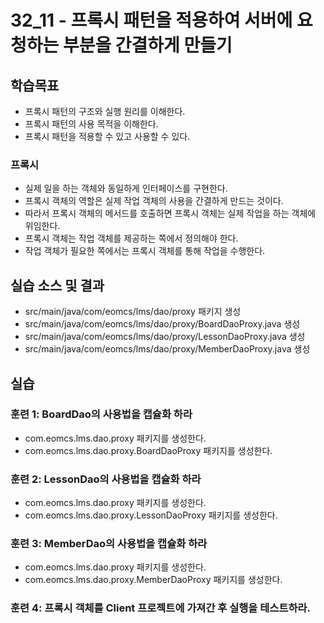 # 32_11 - 프록시 패턴을 적용하여 서버에 요청하는 부분을 간결하게 만들기

## 학습목표

- 프록시 패턴의 구조와 실행 원리를 이해한다.
- 프록시 패턴의 사용 목적을 이해한다.
- 프록시 패턴을 적용할 수 있고 사용할 수 있다.

### 프록시

- 실제 일을 하는 객체와 동일하게 인터페이스를 구현한다.
- 프록시 객체의 역할은 실제 작업 객체의 사용을 간결하게 만드는 것이다.
- 따라서 프록시 객체의 메서드를 호출하면 프록시 객체는 실제 작업을 하는 객체에 위임한다.
- 프록시 객체는 작업 객체를 제공하는 쪽에서 정의해야 한다.
- 작업 객체가 필요한 쪽에서는 프록시 객체를 통해 작업을 수행한다.


## 실습 소스 및 결과

- src/main/java/com/eomcs/lms/dao/proxy 패키지 생성
- src/main/java/com/eomcs/lms/dao/proxy/BoardDaoProxy.java 생성
- src/main/java/com/eomcs/lms/dao/proxy/LessonDaoProxy.java 생성
- src/main/java/com/eomcs/lms/dao/proxy/MemberDaoProxy.java 생성

## 실습  

### 훈련 1: BoardDao의 사용법을 캡슐화 하라

- com.eomcs.lms.dao.proxy 패키지를 생성한다.
- com.eomcs.lms.dao.proxy.BoardDaoProxy 패키지를 생성한다.


### 훈련 2: LessonDao의 사용법을 캡슐화 하라

- com.eomcs.lms.dao.proxy 패키지를 생성한다.
- com.eomcs.lms.dao.proxy.LessonDaoProxy 패키지를 생성한다.


### 훈련 3: MemberDao의 사용법을 캡슐화 하라

- com.eomcs.lms.dao.proxy 패키지를 생성한다.
- com.eomcs.lms.dao.proxy.MemberDaoProxy 패키지를 생성한다.


### 훈련 4: 프록시 객체를 Client 프로젝트에 가져간 후 실행을 테스트하라.

 



  
  